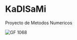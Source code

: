 # KaDISaMi
Proyecto de Metodos Numericos

![GF 1068](https://user-images.githubusercontent.com/75098676/101596704-6c5a1a80-39aa-11eb-83b3-2428235f52ef.gif)

